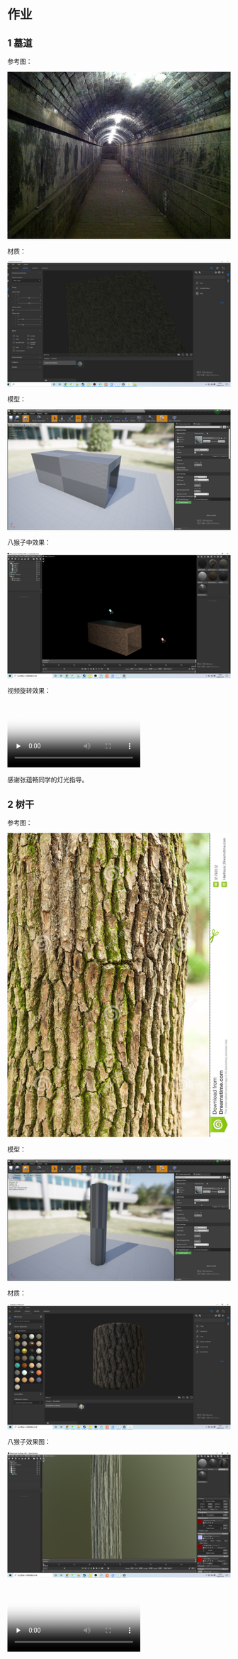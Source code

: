

# 作业

## 1 墓道

参考图：

![image-20200714163010525](./images/image-20200714163010525.png)

材质：

![image-20200714193149343](./images/image-20200714193149343.png)

模型：

![image-20200714193249266](./images/image-20200714193249266.png)

八猴子中效果：

![image-20200714184332851](./images/image-20200714184332851.png)



视频旋转效果：

<video id="video" controls="" preload="none" poster="http://om2bks7xs.bkt.clouddn.com/2017-08-26-Markdown-Advance-Video.jpg"><source id="mp4" src="./video/mudao.mp4" type="video/mp4">
</video>

感谢张蕴畅同学的灯光指导。



## 2 树干

 参考图：

![image-20200714190231620](./images/image-20200714190231620.png)

模型：

![image-20200714191630050](./images/image-20200714191630050.png)

材质：

![image-20200714191749472](./images/image-20200714191749472.png)

八猴子效果图：

![image-20200714190341144](./images/image-20200714190341144.png)

<video id="video" controls="" preload="none" poster="http://om2bks7xs.bkt.clouddn.com/2017-08-26-Markdown-Advance-Video.jpg"><source id="mp4" src="./video/pillar.mp4" type="video/mp4">
</video>